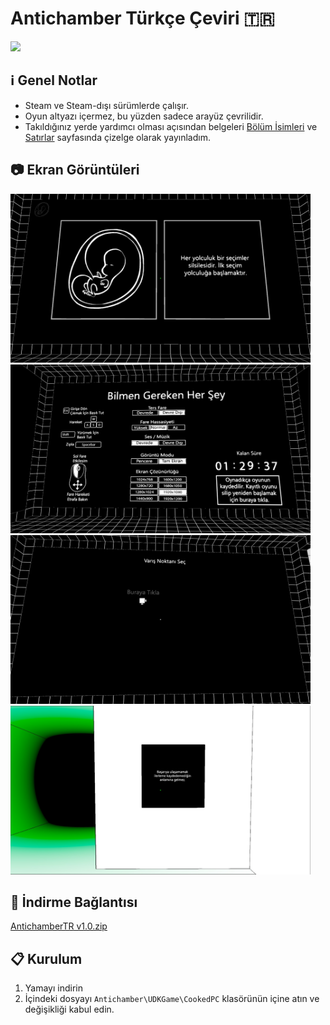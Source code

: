 # Antichamber Türkçe Çeviri :tr:

![](https://cdn.steamgriddb.com/logo/d77e68596c15c53c2a33ad143739902d.png)

## :information_source: Genel Notlar
- Steam ve Steam-dışı sürümlerde çalışır.
- Oyun altyazı içermez, bu yüzden sadece arayüz çevrilidir.
- Takıldığınız yerde yardımcı olması açısından belgeleri [Bölüm İsimleri](BolumIsimleri.md) ve [Satırlar](Satirlar.md) sayfasında çizelge olarak yayınladım.

## :camera: Ekran Görüntüleri
<img src="/EkranGoruntuleri/20201218214624_1.jpg?raw=true" width="480" height="270" /><img src="/EkranGoruntuleri/20201218214629_1.jpg?raw=true" width="480" height="270" />
<img src="/EkranGoruntuleri/20201218214635_1.jpg?raw=true" width="480" height="270" /><img src="/EkranGoruntuleri/20201218214652_1.jpg?raw=true" width="480" height="270" />

## :floppy_disk: İndirme Bağlantısı
[AntichamberTR v1.0.zip](https://github.com/qabRieL99/AntichamberTurkce/releases)

## :clipboard: Kurulum
1. Yamayı indirin
2. İçindeki dosyayı `Antichamber\UDKGame\CookedPC` klasörünün içine atın ve değişikliği kabul edin.
